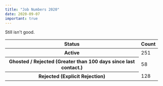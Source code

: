 ```yaml
---
title: "Job Numbers 2020"
date: 2020-09-07
important: true
---
```


Still isn't good.


<Table striped>
<thead>
<tr>
<th>Status</th>
<th>Count</th>
</tr>
</thead>
<tbody>
<tr>
<th scope={'row'}>Active</th>
<td>251</td>
</tr>
<tr>
<th scope={'row'}>Ghosted / Rejected (Greater than 100 days since last contact.)</th>
<td>58</td>
</tr>
<tr>
<th scope={'row'}>Rejected (Explicit Rejection)</th>
<td>128</td>
</tr>
</tbody>
</Table>

